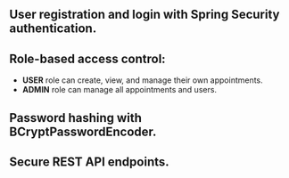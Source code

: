 ##  User registration and login with Spring Security authentication.
##  Role-based access control:
  - **USER** role can create, view, and manage their own appointments.
  - **ADMIN** role can manage all appointments and users.
## Password hashing with BCryptPasswordEncoder.
## Secure REST API endpoints.